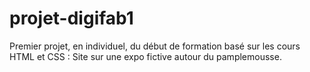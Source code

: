 # projet-digifab1

Premier projet, en individuel, du début de formation basé sur les cours HTML et CSS : Site sur une expo fictive autour du pamplemousse.
